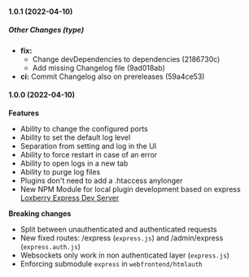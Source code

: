 #### 1.0.1 (2022-04-10)

##### Other Changes (type)

* **fix:**
  *  Change devDependencies to dependencies (2186730c)
  *  Add missing Changelog file (9ad018ab)
* **ci:**  Commit Changelog also on prereleases (59a4ce53)

#### 1.0.0 (2022-04-10)

**Features**

- Ability to change the configured ports
- Ability to set the default log level
- Separation from setting and log in the UI
- Ability to force restart in case of an error
- Ability to open logs in a new tab
- Ability to purge log files
- Plugins don't need to add a .htaccess anylonger
- New NPM Module for local plugin development based on express [Loxberry Express Dev Server](https://www.npmjs.com/package/loxberry-express-dev-server)

**Breaking changes**

- Split between unauthenticated and authenticated requests
- New fixed routes: /express (`express.js`) and /admin/express (`express.auth.js`)
- Websockets only work in non authenticated layer (`express.js`)
- Enforcing submodule `express` in `webfrontend/htmlauth`
